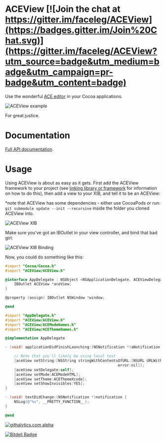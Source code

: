# ACEView [![Join the chat at https://gitter.im/faceleg/ACEView](https://badges.gitter.im/Join%20Chat.svg)](https://gitter.im/faceleg/ACEView?utm_source=badge&utm_medium=badge&utm_campaign=pr-badge&utm_content=badge)

Use the wonderful [ACE editor](http://ace.ajax.org/) in your Cocoa applications.

![ACEView example](https://raw.github.com/faceleg/ACEView/master/Collateral/ace-example.jpg)

For great justice.

# Documentation

[Full API documentation](http://faceleg.github.com/ACEView/index.html).

# Usage

Using ACEView is about as easy as it gets. First add the ACEView framework to your project (see [linking library or framework](https://developer.apple.com/library/ios/#recipes/xcode_help-project_editor/Articles/AddingaLibrarytoaTarget.html#//apple_ref/doc/uid/TP40010155-CH17-SW1) for information on how to do this), then add a view to your XIB, and tell it to be an ACEView:

*note that ACEView has some dependencies - either use CocoaPods or run: `git submodule update --init --recursive` inside the folder you cloned ACEView into.

![ACEView XIB](https://raw.github.com/faceleg/ACEView/master/Collateral/ace-xib.jpg)

Make sure you've got an IBOutlet in your view controller, and bind that bad girl:

![ACEView XIB Binding](https://raw.github.com/faceleg/ACEView/master/Collateral/ace-xib-binding.jpg)

Now, you could do something like this:

```ObjectiveC
#import "Cocoa/Cocoa.h"
#import "ACEView/ACEView.h"

@interface AppDelegate : NSObject <NSApplicationDelegate, ACEViewDelegate> {
    IBOutlet ACEView *aceView;
}

@property (assign) IBOutlet NSWindow *window;

@end

#import "AppDelegate.h"
#import "ACEView/ACEView.h"
#import "ACEView/ACEModeNames.h"
#import "ACEView/ACEThemeNames.h"

@implementation AppDelegate

- (void) applicationDidFinishLaunching:(NSNotification *)aNotification {

    // Note that you'll likely be using local text
    [aceView setString:[NSString stringWithContentsOfURL:[NSURL URLWithString:@"https://github.com/faceleg/ACEView"] encoding:NSUTF8StringEncoding
                                                   error:nil]];
    [aceView setDelegate:self];
    [aceView setMode:ACEModeHTML];
    [aceView setTheme:ACEThemeXcode];
    [aceView setShowInvisibles:YES];
}

- (void) textDidChange:(NSNotification *)notification {
    NSLog(@"%s", __PRETTY_FUNCTION__);
}

@end
```

[![githalytics.com alpha](https://cruel-carlota.pagodabox.com/81c078a9a9421be5b86c7ac285c60853 "githalytics.com")](http://githalytics.com/faceleg/ACEView)


[![Bitdeli Badge](https://d2weczhvl823v0.cloudfront.net/faceleg/ACEView/trend.png)](https://bitdeli.com/free "Bitdeli Badge")


